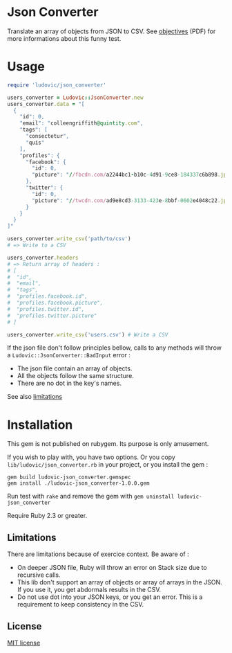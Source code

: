 Json Converter
==============

Translate an array of objects from JSON to CSV. See [objectives](overview.pdf)
(PDF) for more informations about this funny test.


# Usage

```ruby
require 'ludovic/json_converter'

users_converter = Ludovic::JsonConverter.new
users_converter.data = "[
  {
    "id": 0,
    "email": "colleengriffith@quintity.com",
    "tags": [
      "consectetur",
      "quis"
    ],
    "profiles": {
      "facebook": {
        "id": 0,
        "picture": "//fbcdn.com/a2244bc1-b10c-4d91-9ce8-184337c6b898.jpg"
      },
      "twitter": {
        "id": 0,
        "picture": "//twcdn.com/ad9e8cd3-3133-423e-8bbf-0602e4048c22.jpg"
      }
    }
  }
]"

users_converter.write_csv('path/to/csv')
# => Write to a CSV

users_converter.headers
# => Return array of headers :
# [
#  "id",
#  "email",
#  "tags",
#  "profiles.facebook.id",
#  "profiles.facebook.picture",
#  "profiles.twitter.id",
#  "profiles.twitter.picture"
# ]

users_converter.write_csv('users.csv') # Write a CSV

```

If the json file don't follow principles bellow, calls to any methods will
throw a `Ludovic::JsonConverter::BadInput` error :

- The json file contain an array of objects.
- All the objects follow the same structure.
- There are no dot in the key's names.

See also [limitations](#limitations)


# Installation

This gem is not published on rubygem. Its purpose is only amusement.

If you wish to play with, you have two options. Or you copy
`lib/ludovic/json_converter.rb` in your project, or you install the gem :

```
gem build ludovic-json_converter.gemspec
gem install ./ludovic-json_converter-1.0.0.gem
```

Run test with `rake` and remove the gem with
`gem uninstall ludovic-json_converter`

Require Ruby 2.3 or greater.


Limitations
------------

There are limitations because of exercice context. Be aware of :

- On deeper JSON file, Ruby will throw an error on Stack size due to recursive
  calls.
- This lib don't support an array of objects or array of arrays in the JSON. If
  you use it, you get abdormals results in the CSV.
- Do not use dot into your JSON keys, or you get an error. This is a requirement
  to keep consistency in the CSV.


License
-------
[MIT license](LICENSE)
